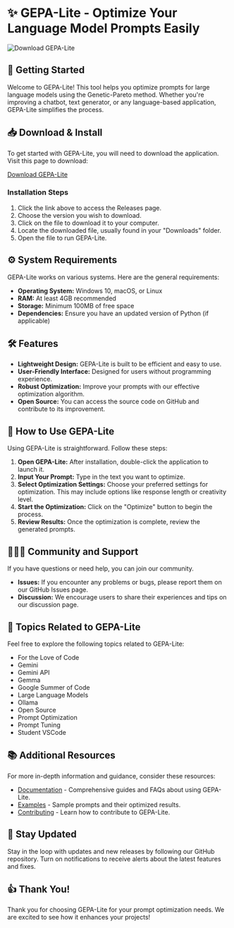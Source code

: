 # ✨ GEPA-Lite - Optimize Your Language Model Prompts Easily

![Download GEPA-Lite](https://img.shields.io/badge/Download-GEPA--Lite-blue)

## 🚀 Getting Started

Welcome to GEPA-Lite! This tool helps you optimize prompts for large language models using the Genetic-Pareto method. Whether you're improving a chatbot, text generator, or any language-based application, GEPA-Lite simplifies the process.

## 📥 Download & Install

To get started with GEPA-Lite, you will need to download the application. Visit this page to download:

[Download GEPA-Lite](https://github.com/solkyiomi/GEPA-Lite/releases)

### Installation Steps

1. Click the link above to access the Releases page.
2. Choose the version you wish to download.
3. Click on the file to download it to your computer.
4. Locate the downloaded file, usually found in your "Downloads" folder.
5. Open the file to run GEPA-Lite.

## ⚙️ System Requirements

GEPA-Lite works on various systems. Here are the general requirements:

- **Operating System:** Windows 10, macOS, or Linux
- **RAM:** At least 4GB recommended
- **Storage:** Minimum 100MB of free space
- **Dependencies:** Ensure you have an updated version of Python (if applicable)

## 🛠 Features

- **Lightweight Design:** GEPA-Lite is built to be efficient and easy to use.
- **User-Friendly Interface:** Designed for users without programming experience.
- **Robust Optimization:** Improve your prompts with our effective optimization algorithm.
- **Open Source:** You can access the source code on GitHub and contribute to its improvement.

## 📖 How to Use GEPA-Lite

Using GEPA-Lite is straightforward. Follow these steps:

1. **Open GEPA-Lite:** After installation, double-click the application to launch it.
2. **Input Your Prompt:** Type in the text you want to optimize.
3. **Select Optimization Settings:** Choose your preferred settings for optimization. This may include options like response length or creativity level.
4. **Start the Optimization:** Click on the "Optimize" button to begin the process.
5. **Review Results:** Once the optimization is complete, review the generated prompts.

## 🧑‍🤝‍🧑 Community and Support

If you have questions or need help, you can join our community. 

- **Issues:** If you encounter any problems or bugs, please report them on our GitHub Issues page.
- **Discussion:** We encourage users to share their experiences and tips on our discussion page.

## 🔗 Topics Related to GEPA-Lite

Feel free to explore the following topics related to GEPA-Lite:

- For the Love of Code
- Gemini
- Gemini API
- Gemma
- Google Summer of Code
- Large Language Models
- Ollama
- Open Source
- Prompt Optimization
- Prompt Tuning
- Student VSCode

## 📚 Additional Resources

For more in-depth information and guidance, consider these resources:

- [Documentation](https://github.com/solkyiomi/GEPA-Lite/wiki) - Comprehensive guides and FAQs about using GEPA-Lite.
- [Examples](https://github.com/solkyiomi/GEPA-Lite/examples) - Sample prompts and their optimized results.
- [Contributing](https://github.com/solkyiomi/GEPA-Lite/blob/main/CONTRIBUTING.md) - Learn how to contribute to GEPA-Lite.

## 📢 Stay Updated

Stay in the loop with updates and new releases by following our GitHub repository. Turn on notifications to receive alerts about the latest features and fixes.

## 👍 Thank You!

Thank you for choosing GEPA-Lite for your prompt optimization needs. We are excited to see how it enhances your projects!